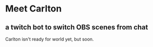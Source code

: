 # Meet Carlton

## a twitch bot to switch OBS scenes from chat

Carlton isn't ready for world yet, but soon.
